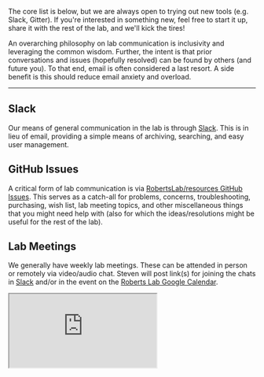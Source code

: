 The core list is below, but we are always open to trying out new tools (e.g. Slack, Gitter). If you're interested in something new, feel free to start it up, share it with the rest of the lab, and we'll kick the tires!

An overarching philosophy on lab communication is inclusivity and leveraging the common wisdom. Further, the intent is that prior conversations and issues (hopefully resolved) can be found by others (and future you). To that end, email is often considered a last resort. A side benefit is this should reduce email anxiety and overload.

---

## Slack

Our means of general communication in the lab is through [Slack](https://genefish.slack.com). This is in lieu of email, providing a simple means of archiving, searching, and easy user management.


## GitHub Issues
A critical form of lab communication is via [RobertsLab/resources GitHub Issues](https://github.com/RobertsLab/resources/issues). This serves as a catch-all for problems, concerns, troubleshooting, purchasing, wish list, lab meeting topics, and other miscellaneous things that you might need help with (also for which the ideas/resolutions might be useful for the rest of the lab).

## Lab Meetings
We generally have weekly lab meetings. These can be attended in person or remotely via video/audio chat. Steven will post link(s) for joining the chats in [Slack](https://genefish.slack.com) and/or in the event on the [Roberts Lab Google Calendar](https://calendar.google.com/calendar/embed?src=mrc305%40gmail.com&ctz=America/Los_Angeles).

<iframe src="https://docs.google.com/spreadsheets/d/e/2PACX-1vSTNFZvm1UbyKlGU0nsiif4uJfV66V1Hovxmc2M0cMnKW-Kj7L60HVv4H3ipC5Nfl-I64dQlFdZFjwV/pubhtml?gid=0&amp;single=true&amp;widget=true&amp;headers=false"></iframe>
